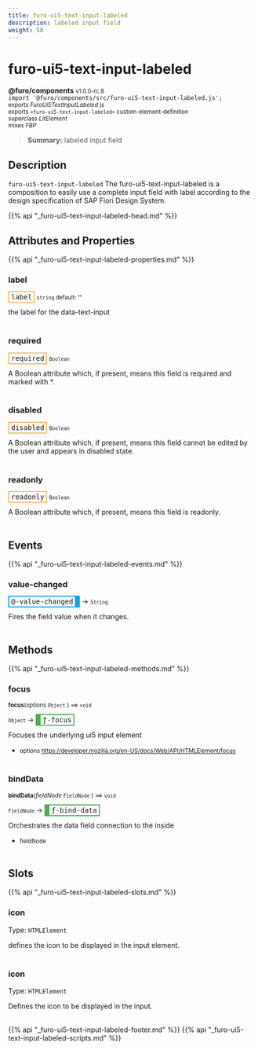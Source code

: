 ```yaml
---
title: furo-ui5-text-input-labeled
description: labeled input field
weight: 50
---
```


# furo-ui5-text-input-labeled
**@furo/components** <small>v1.0.0-rc.8</small>
<br>`import '@furo/components/src/furo-ui5-text-input-labeled.js';`<small>
<br>exports *FuroUi5TextInputLabeled* js
<br>exports `<furo-ui5-text-input-labeled>` custom-element-definition
<br>superclass *LitElement*
<br> mixes *FBP*</small>

> **Summary:** labeled input field

## Description

`furo-ui5-text-input-labeled`
The furo-ui5-text-input-labeled is a composition to easily use a complete input field with label according
to the design specification of SAP Fiori Design System.

{{% api "_furo-ui5-text-input-labeled-head.md" %}}

## Attributes and Properties
{{% api "_furo-ui5-text-input-labeled-properties.md" %}}






### **label**

<span  style="border-width:2px; border-style: solid;border-color:  rgb(255, 182, 91);font-family:monospace; padding:2px 4px;">label</span>
<small>`string` default: **&#39;&#39;**</small>

the label for the data-text-input
<br><br>

### **required**

<span  style="border-width:2px; border-style: solid;border-color:  rgb(255, 182, 91);font-family:monospace; padding:2px 4px;">required</span>
<small>`Boolean` </small>

A Boolean attribute which, if present, means this field is required and marked with *.
<br><br>

### **disabled**

<span  style="border-width:2px; border-style: solid;border-color:  rgb(255, 182, 91);font-family:monospace; padding:2px 4px;">disabled</span>
<small>`Boolean` </small>

A Boolean attribute which, if present, means this field cannot be edited by the user and
appears in disabled state.
<br><br>

### **readonly**

<span  style="border-width:2px; border-style: solid;border-color:  rgb(255, 182, 91);font-family:monospace; padding:2px 4px;">readonly</span>
<small>`Boolean` </small>

A Boolean attribute which, if present, means this field is readonly.
<br><br>
## Events
{{% api "_furo-ui5-text-input-labeled-events.md" %}}

### **value-changed**
<span  style="border-width:2px 10px 2px 2px; border-style: solid;border-color:  rgb(2, 168, 244);font-family:monospace; padding:2px 4px;">@-value-changed</span>
→ <small>`String`</small>

Fires the field value when it changes.
<br><br>

## Methods
{{% api "_furo-ui5-text-input-labeled-methods.md" %}}


### **focus**
<small>**focus**(*options* `Object` ) ⟹ `void`</small>

<small>`Object` </small> →
<span  style="border-width:2px 2px 2px 10px; border-style: solid;border-color:  rgb(76, 175, 80);font-family:monospace; padding:2px 4px;">ƒ-focus</span>

Focuses the underlying ui5 input element

- <small>options https://developer.mozilla.org/en-US/docs/Web/API/HTMLElement/focus</small>
<br><br>


### **bindData**
<small>**bindData**(*fieldNode* `FieldNode` ) ⟹ `void`</small>

<small>`FieldNode` </small> →
<span  style="border-width:2px 2px 2px 10px; border-style: solid;border-color:  rgb(76, 175, 80);font-family:monospace; padding:2px 4px;">ƒ-bind-data</span>

Orchestrates the data field connection to the inside

- <small>fieldNode </small>
<br><br>







## Slots
{{% api "_furo-ui5-text-input-labeled-slots.md" %}}

### **icon**
Type: `HTMLElement`

defines the icon to be displayed in the input element.
<br><br>
### **icon**
Type: `HTMLElement`

Defines the icon to be displayed in the input.
<br><br>

{{% api "_furo-ui5-text-input-labeled-footer.md" %}}
{{% api "_furo-ui5-text-input-labeled-scripts.md" %}}
